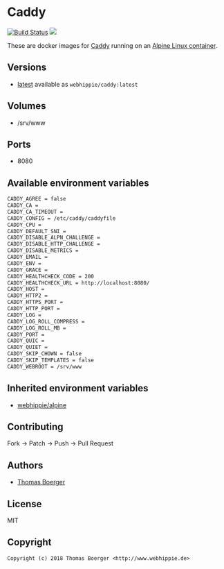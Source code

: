 # Caddy

[![Build Status](https://cloud.drone.io/api/badges/dockhippie/caddy/status.svg)](https://cloud.drone.io/dockhippie/caddy)
[![](https://images.microbadger.com/badges/image/webhippie/caddy.svg)](https://microbadger.com/images/webhippie/caddy "Get your own image badge on microbadger.com")

These are docker images for [Caddy](https://caddyserver.com) running on an [Alpine Linux container](https://registry.hub.docker.com/u/webhippie/alpine/).


## Versions

* [latest](./latest) available as `webhippie/caddy:latest`


## Volumes

* /srv/www


## Ports

* 8080


## Available environment variables

```bash
CADDY_AGREE = false
CADDY_CA =
CADDY_CA_TIMEOUT =
CADDY_CONFIG = /etc/caddy/caddyfile
CADDY_CPU =
CADDY_DEFAULT_SNI =
CADDY_DISABLE_ALPN_CHALLENGE =
CADDY_DISABLE_HTTP_CHALLENGE =
CADDY_DISABLE_METRICS =
CADDY_EMAIL =
CADDY_ENV =
CADDY_GRACE =
CADDY_HEALTHCHECK_CODE = 200
CADDY_HEALTHCHECK_URL = http://localhost:8080/
CADDY_HOST =
CADDY_HTTP2 =
CADDY_HTTPS_PORT =
CADDY_HTTP_PORT =
CADDY_LOG =
CADDY_LOG_ROLL_COMPRESS =
CADDY_LOG_ROLL_MB =
CADDY_PORT =
CADDY_QUIC =
CADDY_QUIET =
CADDY_SKIP_CHOWN = false
CADDY_SKIP_TEMPLATES = false
CADDY_WEBROOT = /srv/www
```


## Inherited environment variables

* [webhippie/alpine](https://github.com/dockhippie/alpine#available-environment-variables)


## Contributing

Fork -> Patch -> Push -> Pull Request


## Authors

* [Thomas Boerger](https://github.com/tboerger)


## License

MIT


## Copyright

```
Copyright (c) 2018 Thomas Boerger <http://www.webhippie.de>
```
